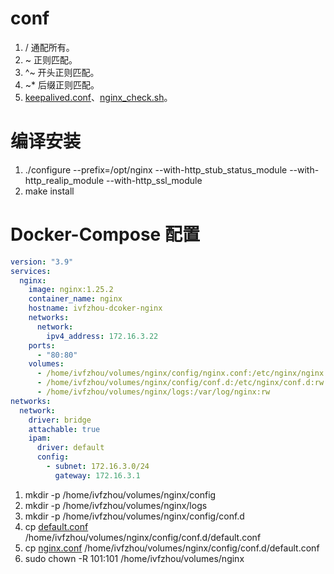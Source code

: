# conf

1. / 通配所有。
1. ~ 正则匹配。
1. ^~ 开头正则匹配。
1. ~* 后缀正则匹配。
1. [keepalived.conf](./keepalived.conf)、[nginx_check.sh](./nginx_check.sh)。

# 编译安装

1. ./configure --prefix=/opt/nginx --with-http_stub_status_module --with-http_realip_module --with-http_ssl_module
1. make install

# Docker-Compose 配置

```yaml
version: "3.9"
services:
  nginx:
    image: nginx:1.25.2
    container_name: nginx
    hostname: ivfzhou-dcoker-nginx
    networks:
      network:
        ipv4_address: 172.16.3.22
    ports:
      - "80:80"
    volumes:
      - /home/ivfzhou/volumes/nginx/config/nginx.conf:/etc/nginx/nginx.conf:rw
      - /home/ivfzhou/volumes/nginx/config/conf.d:/etc/nginx/conf.d:rw
      - /home/ivfzhou/volumes/nginx/logs:/var/log/nginx:rw
networks:
  network:
    driver: bridge
    attachable: true
    ipam:
      driver: default
      config:
        - subnet: 172.16.3.0/24
          gateway: 172.16.3.1
```
1. mkdir -p /home/ivfzhou/volumes/nginx/config
1. mkdir -p /home/ivfzhou/volumes/nginx/logs
1. mkdir -p /home/ivfzhou/volumes/nginx/config/conf.d
1. cp [default.conf](./default.conf) /home/ivfzhou/volumes/nginx/config/conf.d/default.conf
1. cp [nginx.conf](./nginx.conf) /home/ivfzhou/volumes/nginx/config/conf.d/default.conf
1. sudo chown -R 101:101 /home/ivfzhou/volumes/nginx
